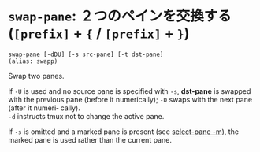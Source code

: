 # `swap-pane`: ２つのペインを交換する (`[prefix]` + `{` / `[prefix]` + `}`)

    swap-pane [-dDU] [-s src-pane] [-t dst-pane]
    (alias: swapp)

Swap two panes.  

If `-U` is used and no source pane is specified with `-s`, 
**dst-pane** is swapped with the previous pane 
(before it numerically);
`-D` swaps with the next pane (after it numeri‐ cally).  
`-d` instructs tmux not to change the active pane.

If `-s` is omitted and a marked pane is present
(see [select-pane -m](select-pane.md)),
the marked pane is used rather than the current pane.
